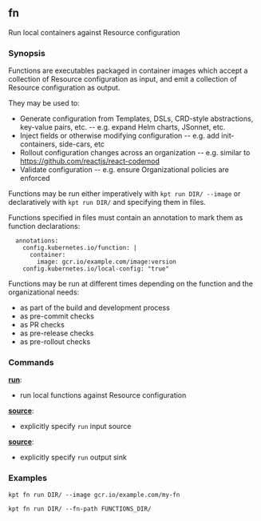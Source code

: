 ## fn

Run local containers against Resource configuration

### Synopsis

Functions are executables packaged in container images which accept a collection of
Resource configuration as input, and emit a collection of Resource configuration as output.

They may be used to:

- Generate configuration from Templates, DSLs, CRD-style abstractions, key-value pairs, etc. -- e.g.
  expand Helm charts, JSonnet, etc.
- Inject fields or otherwise modifying configuration -- e.g. add init-containers, side-cars, etc
- Rollout configuration changes across an organization -- e.g. similar to
  https://github.com/reactjs/react-codemod
- Validate configuration -- e.g. ensure Organizational policies are enforced

Functions may be run either imperatively with `kpt run DIR/ --image` or declaratively with
`kpt run DIR/` and specifying them in files.

Functions specified in files must contain an annotation to mark them as function declarations:

      annotations:
        config.kubernetes.io/function: |
          container:
            image: gcr.io/example.com/image:version
        config.kubernetes.io/local-config: "true"

Functions may be run at different times depending on the function and the organizational needs:

- as part of the build and development process
- as pre-commit checks
- as PR checks
- as pre-release checks
- as pre-rollout checks

### Commands

**[run](run.md)**:
- run local functions against Resource configuration

**[source](source.md)**:
- explicitly specify `run` input source

**[source](sink.md)**:
- explicitly specify `run` output sink

### Examples

    kpt fn run DIR/ --image gcr.io/example.com/my-fn

    kpt fn run DIR/ --fn-path FUNCTIONS_DIR/
